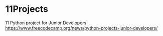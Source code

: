 # 11Projects
11 Python project for Junior Developers https://www.freecodecamp.org/news/python-projects-junior-developers/
